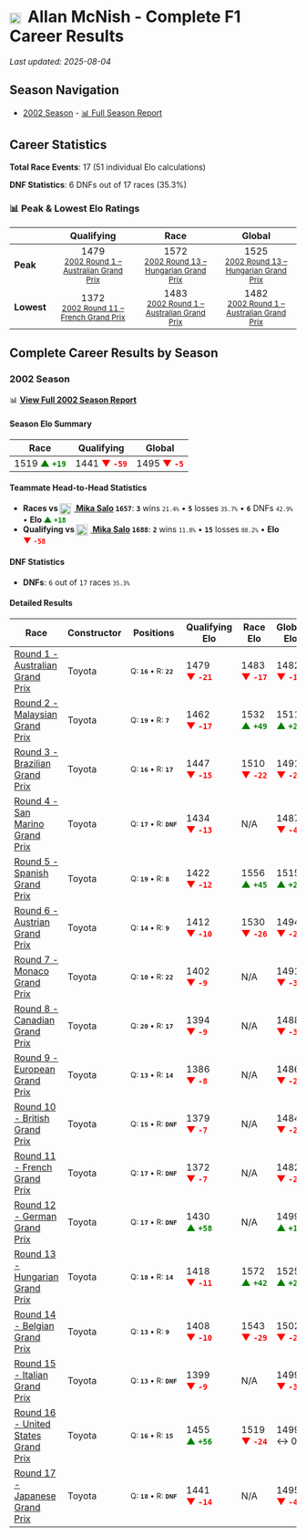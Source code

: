 # <img src="https://upload.wikimedia.org/wikipedia/commons/thumb/8/83/Flag_of_the_United_Kingdom_%283-5%29.svg/512px-Flag_of_the_United_Kingdom_%283-5%29.svg.png?20250726143817" alt="United Kingdom" width="20" height="auto" style="vertical-align: middle; margin-right: 5px;" onerror="this.outerHTML='🇬🇧'; this.style.marginRight='5px';"/> Allan McNish - Complete F1 Career Results

*Last updated: 2025-08-04*

## Season Navigation

- [2002 Season](#2002-season) - [📊 Full Season Report](../seasons/2002-season-report)

## Career Statistics

**Total Race Events**: 17 (51 individual Elo calculations)

**DNF Statistics**: 6 DNFs out of 17 races (35.3%)

### 📊 Peak & Lowest Elo Ratings

| &nbsp; | Qualifying | Race | Global |
|-------|------------|------|--------|
| **Peak** | <center> 1479 <br/><small> [2002 Round 1 – Australian Grand Prix](../seasons/2002-season-report#round-1-australian-grand-prix) </small></center> | <center> 1572 <br/><small> [2002 Round 13 – Hungarian Grand Prix](../seasons/2002-season-report#round-13-hungarian-grand-prix) </small></center> | <center> 1525  <br/><small> [2002 Round 13 – Hungarian Grand Prix](../seasons/2002-season-report#round-13-hungarian-grand-prix) </small></center> |
| **Lowest** | <center> 1372 <br/><small> [2002 Round 11 – French Grand Prix](../seasons/2002-season-report#round-11-french-grand-prix) </small></center> | <center> 1483 <br/><small> [2002 Round 1 – Australian Grand Prix](../seasons/2002-season-report#round-1-australian-grand-prix) </small></center> | <center> 1482 <br/><small> [2002 Round 1 – Australian Grand Prix](../seasons/2002-season-report#round-1-australian-grand-prix) </small></center> |


## Complete Career Results by Season

### 2002 Season

📊 **[View Full 2002 Season Report](../seasons/2002-season-report)**

#### Season Elo Summary

| Race | Qualifying | Global |
|------|------------|--------|
| 1519 **<span style="color: green;">▲&nbsp;`+19`</span>** | 1441 **<span style="color: red;">▼&nbsp;`-59`</span>** | 1495 **<span style="color: red;">▼&nbsp;`-5`</span>** |

#### Teammate Head-to-Head Statistics

- **Races vs [<img src="https://upload.wikimedia.org/wikipedia/commons/b/bc/Flag_of_Finland.svg" alt="Finland" width="20" height="auto" style="vertical-align: middle; margin-right: 5px;" onerror="this.outerHTML='🇫🇮'; this.style.marginRight='5px';"/> Mika Salo](mika-salo) `1657`**: **`3`** wins <small>`21.4%`</small> • **`5`** losses <small>`35.7%`</small> • **`6`** DNFs <small>`42.9%`</small> • **Elo <span style="color: green;">▲&nbsp;`+18`</span>**
- **Qualifying vs [<img src="https://upload.wikimedia.org/wikipedia/commons/b/bc/Flag_of_Finland.svg" alt="Finland" width="20" height="auto" style="vertical-align: middle; margin-right: 5px;" onerror="this.outerHTML='🇫🇮'; this.style.marginRight='5px';"/> Mika Salo](mika-salo) `1688`**: **`2`** wins <small>`11.8%`</small> • **`15`** losses <small>`88.2%`</small> • **Elo <span style="color: red;">▼&nbsp;`-58`</span>**

#### DNF Statistics

- **DNFs**: `6` out of `17` races <small>`35.3%`</small>

#### Detailed Results

| Race | Constructor | Positions | Qualifying Elo | Race Elo | Global Elo | Teammate |
|------|-------------|-----------|----------------|----------|------------|----------|
| [Round 1 - Australian Grand Prix](../seasons/2002-season-report#round-1-australian-grand-prix) | Toyota | <small>Q:&nbsp;**`16`**&nbsp;•&nbsp;R:&nbsp;**`22`**</small> | 1479 **<span style="color: red;">▼&nbsp;`-21`</span>** | 1483 **<span style="color: red;">▼&nbsp;`-17`</span>** | 1482 **<span style="color: red;">▼&nbsp;`-18`</span>** | [<img src="https://upload.wikimedia.org/wikipedia/commons/b/bc/Flag_of_Finland.svg" alt="Finland" width="20" height="auto" style="vertical-align: middle; margin-right: 5px;" onerror="this.outerHTML='🇫🇮'; this.style.marginRight='5px';"/> Mika Salo](mika-salo)<br/><small>Q:&nbsp;**`14`**&nbsp;•&nbsp;R:&nbsp;**`6`**</small> |
| [Round 2 - Malaysian Grand Prix](../seasons/2002-season-report#round-2-malaysian-grand-prix) | Toyota | <small>Q:&nbsp;**`19`**&nbsp;•&nbsp;R:&nbsp;**`7`**</small> | 1462 **<span style="color: red;">▼&nbsp;`-17`</span>** | 1532 **<span style="color: green;">▲&nbsp;`+49`</span>** | 1511 **<span style="color: green;">▲&nbsp;`+29`</span>** | [<img src="https://upload.wikimedia.org/wikipedia/commons/b/bc/Flag_of_Finland.svg" alt="Finland" width="20" height="auto" style="vertical-align: middle; margin-right: 5px;" onerror="this.outerHTML='🇫🇮'; this.style.marginRight='5px';"/> Mika Salo](mika-salo)<br/><small>Q:&nbsp;**`10`**&nbsp;•&nbsp;R:&nbsp;**`12`**</small> |
| [Round 3 - Brazilian Grand Prix](../seasons/2002-season-report#round-3-brazilian-grand-prix) | Toyota | <small>Q:&nbsp;**`16`**&nbsp;•&nbsp;R:&nbsp;**`17`**</small> | 1447 **<span style="color: red;">▼&nbsp;`-15`</span>** | 1510 **<span style="color: red;">▼&nbsp;`-22`</span>** | 1491 **<span style="color: red;">▼&nbsp;`-20`</span>** | [<img src="https://upload.wikimedia.org/wikipedia/commons/b/bc/Flag_of_Finland.svg" alt="Finland" width="20" height="auto" style="vertical-align: middle; margin-right: 5px;" onerror="this.outerHTML='🇫🇮'; this.style.marginRight='5px';"/> Mika Salo](mika-salo)<br/><small>Q:&nbsp;**`10`**&nbsp;•&nbsp;R:&nbsp;**`6`**</small> |
| [Round 4 - San Marino Grand Prix](../seasons/2002-season-report#round-4-san-marino-grand-prix) | Toyota | <small>Q:&nbsp;**`17`**&nbsp;•&nbsp;R:&nbsp;**`DNF`**</small> | 1434 **<span style="color: red;">▼&nbsp;`-13`</span>** | N/A | 1487 **<span style="color: red;">▼&nbsp;`-4`</span>** | [<img src="https://upload.wikimedia.org/wikipedia/commons/b/bc/Flag_of_Finland.svg" alt="Finland" width="20" height="auto" style="vertical-align: middle; margin-right: 5px;" onerror="this.outerHTML='🇫🇮'; this.style.marginRight='5px';"/> Mika Salo](mika-salo)<br/><small>Q:&nbsp;**`16`**&nbsp;•&nbsp;R:&nbsp;**`DNF`**</small> |
| [Round 5 - Spanish Grand Prix](../seasons/2002-season-report#round-5-spanish-grand-prix) | Toyota | <small>Q:&nbsp;**`19`**&nbsp;•&nbsp;R:&nbsp;**`8`**</small> | 1422 **<span style="color: red;">▼&nbsp;`-12`</span>** | 1556 **<span style="color: green;">▲&nbsp;`+45`</span>** | 1515 **<span style="color: green;">▲&nbsp;`+28`</span>** | [<img src="https://upload.wikimedia.org/wikipedia/commons/b/bc/Flag_of_Finland.svg" alt="Finland" width="20" height="auto" style="vertical-align: middle; margin-right: 5px;" onerror="this.outerHTML='🇫🇮'; this.style.marginRight='5px';"/> Mika Salo](mika-salo)<br/><small>Q:&nbsp;**`17`**&nbsp;•&nbsp;R:&nbsp;**`9`**</small> |
| [Round 6 - Austrian Grand Prix](../seasons/2002-season-report#round-6-austrian-grand-prix) | Toyota | <small>Q:&nbsp;**`14`**&nbsp;•&nbsp;R:&nbsp;**`9`**</small> | 1412 **<span style="color: red;">▼&nbsp;`-10`</span>** | 1530 **<span style="color: red;">▼&nbsp;`-26`</span>** | 1494 **<span style="color: red;">▼&nbsp;`-21`</span>** | [<img src="https://upload.wikimedia.org/wikipedia/commons/b/bc/Flag_of_Finland.svg" alt="Finland" width="20" height="auto" style="vertical-align: middle; margin-right: 5px;" onerror="this.outerHTML='🇫🇮'; this.style.marginRight='5px';"/> Mika Salo](mika-salo)<br/><small>Q:&nbsp;**`10`**&nbsp;•&nbsp;R:&nbsp;**`8`**</small> |
| [Round 7 - Monaco Grand Prix](../seasons/2002-season-report#round-7-monaco-grand-prix) | Toyota | <small>Q:&nbsp;**`10`**&nbsp;•&nbsp;R:&nbsp;**`22`**</small> | 1402 **<span style="color: red;">▼&nbsp;`-9`</span>** | N/A | 1491 **<span style="color: red;">▼&nbsp;`-3`</span>** | [<img src="https://upload.wikimedia.org/wikipedia/commons/b/bc/Flag_of_Finland.svg" alt="Finland" width="20" height="auto" style="vertical-align: middle; margin-right: 5px;" onerror="this.outerHTML='🇫🇮'; this.style.marginRight='5px';"/> Mika Salo](mika-salo)<br/><small>Q:&nbsp;**`9`**&nbsp;•&nbsp;R:&nbsp;**`DNF`**</small> |
| [Round 8 - Canadian Grand Prix](../seasons/2002-season-report#round-8-canadian-grand-prix) | Toyota | <small>Q:&nbsp;**`20`**&nbsp;•&nbsp;R:&nbsp;**`17`**</small> | 1394 **<span style="color: red;">▼&nbsp;`-9`</span>** | N/A | 1488 **<span style="color: red;">▼&nbsp;`-3`</span>** | [<img src="https://upload.wikimedia.org/wikipedia/commons/b/bc/Flag_of_Finland.svg" alt="Finland" width="20" height="auto" style="vertical-align: middle; margin-right: 5px;" onerror="this.outerHTML='🇫🇮'; this.style.marginRight='5px';"/> Mika Salo](mika-salo)<br/><small>Q:&nbsp;**`18`**&nbsp;•&nbsp;R:&nbsp;**`DNF`**</small> |
| [Round 9 - European Grand Prix](../seasons/2002-season-report#round-9-european-grand-prix) | Toyota | <small>Q:&nbsp;**`13`**&nbsp;•&nbsp;R:&nbsp;**`14`**</small> | 1386 **<span style="color: red;">▼&nbsp;`-8`</span>** | N/A | 1486 **<span style="color: red;">▼&nbsp;`-2`</span>** | [<img src="https://upload.wikimedia.org/wikipedia/commons/b/bc/Flag_of_Finland.svg" alt="Finland" width="20" height="auto" style="vertical-align: middle; margin-right: 5px;" onerror="this.outerHTML='🇫🇮'; this.style.marginRight='5px';"/> Mika Salo](mika-salo)<br/><small>Q:&nbsp;**`10`**&nbsp;•&nbsp;R:&nbsp;**`DNF`**</small> |
| [Round 10 - British Grand Prix](../seasons/2002-season-report#round-10-british-grand-prix) | Toyota | <small>Q:&nbsp;**`15`**&nbsp;•&nbsp;R:&nbsp;**`DNF`**</small> | 1379 **<span style="color: red;">▼&nbsp;`-7`</span>** | N/A | 1484 **<span style="color: red;">▼&nbsp;`-2`</span>** | [<img src="https://upload.wikimedia.org/wikipedia/commons/b/bc/Flag_of_Finland.svg" alt="Finland" width="20" height="auto" style="vertical-align: middle; margin-right: 5px;" onerror="this.outerHTML='🇫🇮'; this.style.marginRight='5px';"/> Mika Salo](mika-salo)<br/><small>Q:&nbsp;**`8`**&nbsp;•&nbsp;R:&nbsp;**`DNF`**</small> |
| [Round 11 - French Grand Prix](../seasons/2002-season-report#round-11-french-grand-prix) | Toyota | <small>Q:&nbsp;**`17`**&nbsp;•&nbsp;R:&nbsp;**`DNF`**</small> | 1372 **<span style="color: red;">▼&nbsp;`-7`</span>** | N/A | 1482 **<span style="color: red;">▼&nbsp;`-2`</span>** | [<img src="https://upload.wikimedia.org/wikipedia/commons/b/bc/Flag_of_Finland.svg" alt="Finland" width="20" height="auto" style="vertical-align: middle; margin-right: 5px;" onerror="this.outerHTML='🇫🇮'; this.style.marginRight='5px';"/> Mika Salo](mika-salo)<br/><small>Q:&nbsp;**`16`**&nbsp;•&nbsp;R:&nbsp;**`DNF`**</small> |
| [Round 12 - German Grand Prix](../seasons/2002-season-report#round-12-german-grand-prix) | Toyota | <small>Q:&nbsp;**`17`**&nbsp;•&nbsp;R:&nbsp;**`DNF`**</small> | 1430 **<span style="color: green;">▲&nbsp;`+58`</span>** | N/A | 1499 **<span style="color: green;">▲&nbsp;`+17`</span>** | [<img src="https://upload.wikimedia.org/wikipedia/commons/b/bc/Flag_of_Finland.svg" alt="Finland" width="20" height="auto" style="vertical-align: middle; margin-right: 5px;" onerror="this.outerHTML='🇫🇮'; this.style.marginRight='5px';"/> Mika Salo](mika-salo)<br/><small>Q:&nbsp;**`19`**&nbsp;•&nbsp;R:&nbsp;**`9`**</small> |
| [Round 13 - Hungarian Grand Prix](../seasons/2002-season-report#round-13-hungarian-grand-prix) | Toyota | <small>Q:&nbsp;**`18`**&nbsp;•&nbsp;R:&nbsp;**`14`**</small> | 1418 **<span style="color: red;">▼&nbsp;`-11`</span>** | 1572 **<span style="color: green;">▲&nbsp;`+42`</span>** | 1525 **<span style="color: green;">▲&nbsp;`+26`</span>** | [<img src="https://upload.wikimedia.org/wikipedia/commons/b/bc/Flag_of_Finland.svg" alt="Finland" width="20" height="auto" style="vertical-align: middle; margin-right: 5px;" onerror="this.outerHTML='🇫🇮'; this.style.marginRight='5px';"/> Mika Salo](mika-salo)<br/><small>Q:&nbsp;**`17`**&nbsp;•&nbsp;R:&nbsp;**`15`**</small> |
| [Round 14 - Belgian Grand Prix](../seasons/2002-season-report#round-14-belgian-grand-prix) | Toyota | <small>Q:&nbsp;**`13`**&nbsp;•&nbsp;R:&nbsp;**`9`**</small> | 1408 **<span style="color: red;">▼&nbsp;`-10`</span>** | 1543 **<span style="color: red;">▼&nbsp;`-29`</span>** | 1502 **<span style="color: red;">▼&nbsp;`-23`</span>** | [<img src="https://upload.wikimedia.org/wikipedia/commons/b/bc/Flag_of_Finland.svg" alt="Finland" width="20" height="auto" style="vertical-align: middle; margin-right: 5px;" onerror="this.outerHTML='🇫🇮'; this.style.marginRight='5px';"/> Mika Salo](mika-salo)<br/><small>Q:&nbsp;**`9`**&nbsp;•&nbsp;R:&nbsp;**`7`**</small> |
| [Round 15 - Italian Grand Prix](../seasons/2002-season-report#round-15-italian-grand-prix) | Toyota | <small>Q:&nbsp;**`13`**&nbsp;•&nbsp;R:&nbsp;**`DNF`**</small> | 1399 **<span style="color: red;">▼&nbsp;`-9`</span>** | N/A | 1499 **<span style="color: red;">▼&nbsp;`-3`</span>** | [<img src="https://upload.wikimedia.org/wikipedia/commons/b/bc/Flag_of_Finland.svg" alt="Finland" width="20" height="auto" style="vertical-align: middle; margin-right: 5px;" onerror="this.outerHTML='🇫🇮'; this.style.marginRight='5px';"/> Mika Salo](mika-salo)<br/><small>Q:&nbsp;**`10`**&nbsp;•&nbsp;R:&nbsp;**`11`**</small> |
| [Round 16 - United States Grand Prix](../seasons/2002-season-report#round-16-united-states-grand-prix) | Toyota | <small>Q:&nbsp;**`16`**&nbsp;•&nbsp;R:&nbsp;**`15`**</small> | 1455 **<span style="color: green;">▲&nbsp;`+56`</span>** | 1519 **<span style="color: red;">▼&nbsp;`-24`</span>** | 1499 ↔ 0 | [<img src="https://upload.wikimedia.org/wikipedia/commons/b/bc/Flag_of_Finland.svg" alt="Finland" width="20" height="auto" style="vertical-align: middle; margin-right: 5px;" onerror="this.outerHTML='🇫🇮'; this.style.marginRight='5px';"/> Mika Salo](mika-salo)<br/><small>Q:&nbsp;**`19`**&nbsp;•&nbsp;R:&nbsp;**`14`**</small> |
| [Round 17 - Japanese Grand Prix](../seasons/2002-season-report#round-17-japanese-grand-prix) | Toyota | <small>Q:&nbsp;**`18`**&nbsp;•&nbsp;R:&nbsp;**`DNF`**</small> | 1441 **<span style="color: red;">▼&nbsp;`-14`</span>** | N/A | 1495 **<span style="color: red;">▼&nbsp;`-4`</span>** | [<img src="https://upload.wikimedia.org/wikipedia/commons/b/bc/Flag_of_Finland.svg" alt="Finland" width="20" height="auto" style="vertical-align: middle; margin-right: 5px;" onerror="this.outerHTML='🇫🇮'; this.style.marginRight='5px';"/> Mika Salo](mika-salo)<br/><small>Q:&nbsp;**`13`**&nbsp;•&nbsp;R:&nbsp;**`8`**</small> |

